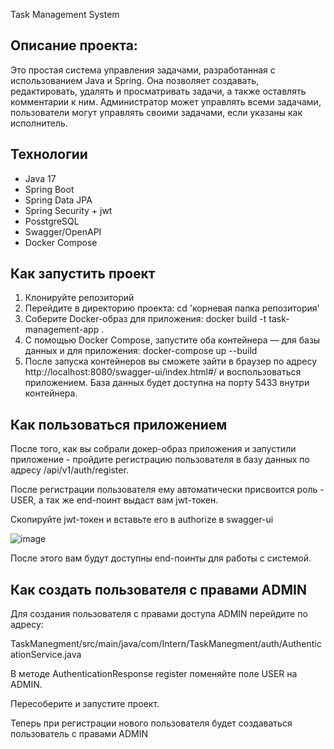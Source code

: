 Task Management System

## Описание проекта:
Это простая система управления задачами, разработанная с использованием Java и Spring. 
Она позволяет создавать, редактировать, удалять и просматривать задачи, а также оставлять комментарии к ним.
Администратор может управлять всеми задачами, пользователи могут управлять своими задачами, если указаны как исполнитель.

## Технологии
- Java 17
- Spring Boot
- Spring Data JPA
- Spring Security + jwt
- PosstgreSQL
- Swagger/OpenAPI
- Docker Compose

## Как запустить проект
1. Клонируйте репозиторий
2. Перейдите в директорию проекта: cd 'корневая папка репозитория'
3. Соберите Docker-образ для приложения: docker build -t task-management-app .
4. C помощью Docker Compose, запустите оба контейнера — для базы данных и для приложения: docker-compose up --build
5. После запуска контейнеров вы сможете зайти в браузер по адресу http://localhost:8080/swagger-ui/index.html#/ и воспользоваться приложением. 
База данных будет доступна на порту 5433 внутри контейнера.

## Как пользоваться приложением

После того, как вы собрали докер-образ приложения и запустили приложение - пройдите регистрацию пользователя в базу данных по адресу /api/v1/auth/register. 

После регистрации пользователя ему автоматически присвоится роль - USER, а так же end-поинт выдаст вам jwt-токен. 

Скопируйте jwt-токен и вставьте его в authorize в swagger-ui

![image](https://github.com/user-attachments/assets/0fc19bc4-f904-4fe2-a890-547510d0d521)


После этого вам будут доступны end-поинты для работы с системой. 

## Как создать пользователя с правами ADMIN 

Для создания пользователя с правами доступа ADMIN перейдите по адресу: 

TaskManegment/src/main/java/com/Intern/TaskManegment/auth/AuthenticationService.java 

В методе AuthenticationResponse register поменяйте поле USER на ADMIN. 

Пересоберите и запустите проект. 

Теперь при регистрации нового пользователя будет создаваться пользователь с правами ADMIN
